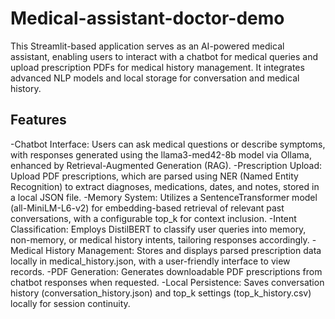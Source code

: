 # Medical-assistant-doctor-demo
This Streamlit-based application serves as an AI-powered medical assistant, enabling users to interact with a chatbot for medical queries and upload prescription PDFs for medical history management. It integrates advanced NLP models and local storage for conversation and medical history.
## Features
-Chatbot Interface: Users can ask medical questions or describe symptoms, with responses generated using the llama3-med42-8b model via Ollama, enhanced by Retrieval-Augmented Generation (RAG).
-Prescription Upload: Upload PDF prescriptions, which are parsed using NER (Named Entity Recognition) to extract diagnoses, medications, dates, and notes, stored in a local JSON file.
-Memory System: Utilizes a SentenceTransformer model (all-MiniLM-L6-v2) for embedding-based retrieval of relevant past conversations, with a configurable top_k for context inclusion.
-Intent Classification: Employs DistilBERT to classify user queries into memory, non-memory, or medical history intents, tailoring responses accordingly.
-Medical History Management: Stores and displays parsed prescription data locally in medical_history.json, with a user-friendly interface to view records.
-PDF Generation: Generates downloadable PDF prescriptions from chatbot responses when requested.
-Local Persistence: Saves conversation history (conversation_history.json) and top_k settings (top_k_history.csv) locally for session continuity.

